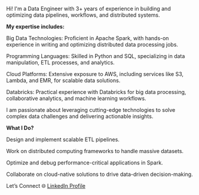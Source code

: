 Hi! I'm a Data Engineer with 3+ years of experience in building and optimizing data pipelines, workflows, and distributed systems. 

**My expertise includes:**

Big Data Technologies: Proficient in Apache Spark, with hands-on experience in writing and optimizing distributed data processing jobs.

Programming Languages: Skilled in Python and SQL, specializing in data manipulation, ETL processes, and analytics.

Cloud Platforms: Extensive exposure to AWS, including services like S3, Lambda, and EMR, for scalable data solutions.

Databricks: Practical experience with Databricks for big data processing, collaborative analytics, and machine learning workflows.

I am passionate about leveraging cutting-edge technologies to solve complex data challenges and delivering actionable insights.

**What I Do?**

Design and implement scalable ETL pipelines.

Work on distributed computing frameworks to handle massive datasets.

Optimize and debug performance-critical applications in Spark.

Collaborate on cloud-native solutions to drive data-driven decision-making.

Let’s Connect
🌐 [LinkedIn Profile](https://www.linkedin.com/in/shrish-mishra/)



<!---
shrish-dev/shrish-dev is a ✨ special ✨ repository because its `README.md` (this file) appears on your GitHub profile.
You can click the Preview link to take a look at your changes.
--->
